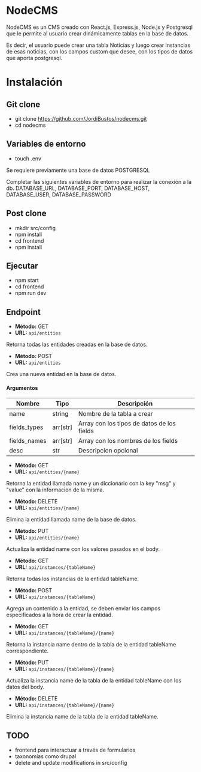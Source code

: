 # NodeCMS

NodeCMS es un CMS creado con React.js, Express.js, Node.js y Postgresql que le permite al usuario crear dinámicamente tablas en la base de datos.

Es decir, el usuario puede crear una tabla Noticias y luego crear instancias de esas noticias, con los campos custom que desee, con los tipos de datos que aporta postgresql.

# Instalación

## Git clone

- git clone https://github.com/JordiBustos/nodecms.git
- cd nodecms

## Variables de entorno

- touch .env

Se requiere previamente una base de datos POSTGRESQL

Completar las siguientes variables de entorno para realizar la conexión a la db.
DATABASE_URL,
DATABASE_PORT,
DATABASE_HOST,
DATABASE_USER,
DATABASE_PASSWORD

## Post clone

- mkdir src/config
- npm install
- cd frontend
- npm install

## Ejecutar

- npm start
- cd frontend
- npm run dev

## Endpoint

- **Método:** GET
- **URL:** `api/entities`

Retorna todas las entidades creadas en la base de datos.

- **Método:** POST
- **URL:** `api/entities`

Crea una nueva entidad en la base de datos.

#### Argumentos

| Nombre       | Tipo    | Descripción                                         |
| ------------ | ------- | --------------------------------------------------- |
| name         | string  | Nombre de la tabla a crear                          |
| fields_types | arr[str]| Array con los tipos de datos de los fields          |
| fields_names | arr[str]| Array con los nombres de los fields                 |
| desc         | str     | Descripcion opcional

- **Método:** GET
- **URL:** `api/entities/{name}`

Retorna la entidad llamada name y un diccionario con la key "msg" y "value" con la informacion de la misma.

- **Método:** DELETE
- **URL:** `api/entities/{name}`

Elimina la entidad llamada name de la base de datos.

- **Método:** PUT
- **URL:** `api/entities/{name}`

Actualiza la entidad name con los valores pasados en el body.

- **Método:** GET 
- **URL:** `api/instances/{tableName}`


Retorna todas los instancias de la entidad tableName.

- **Método:** POST
- **URL:** `api/instances/{tableName}`

Agrega un contenido a la entidad, se deben enviar los campos especificados a la hora de crear la entidad.

- **Método:** GET
- **URL:** `api/instances/{tableName}/{name}`


Retorna la instancia name dentro de la tabla de la entidad tableName correspondiente.

- **Método:** PUT
- **URL:** `api/instances/{tableName}/{name}`

Actualiza la instancia name de la tabla de la entidad tableName con los datos del body.

- **Método:** DELETE
- **URL:** `api/instances/{tableName}/{name}`

Elimina la instancia name de la tabla de la entidad tableName.

## TODO
- frontend para interactuar a través de formularios
- taxonomías como drupal
- delete and update modifications in src/config